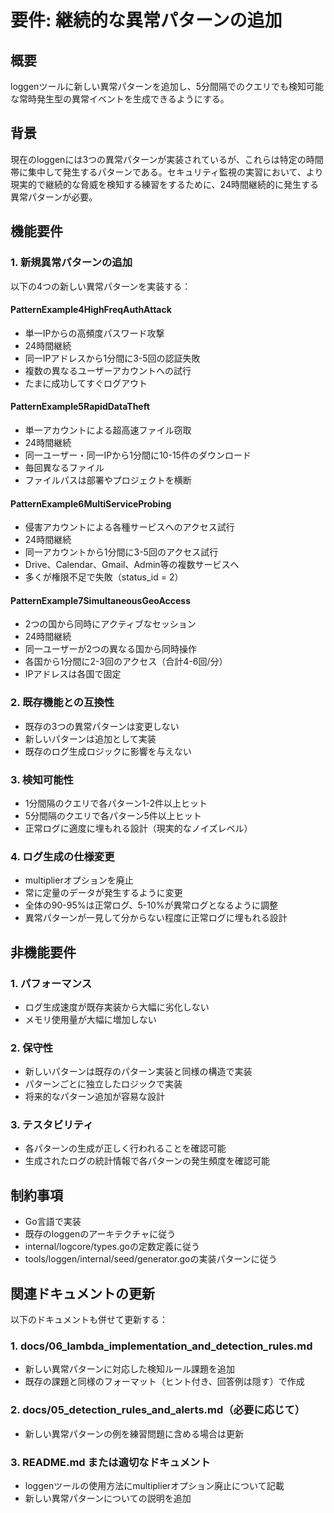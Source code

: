 # 要件: 継続的な異常パターンの追加

## 概要
loggenツールに新しい異常パターンを追加し、5分間隔でのクエリでも検知可能な常時発生型の異常イベントを生成できるようにする。

## 背景
現在のloggenには3つの異常パターンが実装されているが、これらは特定の時間帯に集中して発生するパターンである。セキュリティ監視の実習において、より現実的で継続的な脅威を検知する練習をするために、24時間継続的に発生する異常パターンが必要。

## 機能要件

### 1. 新規異常パターンの追加
以下の4つの新しい異常パターンを実装する：

#### PatternExample4HighFreqAuthAttack
- 単一IPからの高頻度パスワード攻撃
- 24時間継続
- 同一IPアドレスから1分間に3-5回の認証失敗
- 複数の異なるユーザーアカウントへの試行
- たまに成功してすぐログアウト

#### PatternExample5RapidDataTheft
- 単一アカウントによる超高速ファイル窃取
- 24時間継続
- 同一ユーザー・同一IPから1分間に10-15件のダウンロード
- 毎回異なるファイル
- ファイルパスは部署やプロジェクトを横断

#### PatternExample6MultiServiceProbing
- 侵害アカウントによる各種サービスへのアクセス試行
- 24時間継続
- 同一アカウントから1分間に3-5回のアクセス試行
- Drive、Calendar、Gmail、Admin等の複数サービスへ
- 多くが権限不足で失敗（status_id = 2）

#### PatternExample7SimultaneousGeoAccess
- 2つの国から同時にアクティブなセッション
- 24時間継続
- 同一ユーザーが2つの異なる国から同時操作
- 各国から1分間に2-3回のアクセス（合計4-6回/分）
- IPアドレスは各国で固定

### 2. 既存機能との互換性
- 既存の3つの異常パターンは変更しない
- 新しいパターンは追加として実装
- 既存のログ生成ロジックに影響を与えない

### 3. 検知可能性
- 1分間隔のクエリで各パターン1-2件以上ヒット
- 5分間隔のクエリで各パターン5件以上ヒット
- 正常ログに適度に埋もれる設計（現実的なノイズレベル）

### 4. ログ生成の仕様変更
- multiplierオプションを廃止
- 常に定量のデータが発生するように変更
- 全体の90-95%は正常ログ、5-10%が異常ログとなるように調整
- 異常パターンが一見して分からない程度に正常ログに埋もれる設計

## 非機能要件

### 1. パフォーマンス
- ログ生成速度が既存実装から大幅に劣化しない
- メモリ使用量が大幅に増加しない

### 2. 保守性
- 新しいパターンは既存のパターン実装と同様の構造で実装
- パターンごとに独立したロジックで実装
- 将来的なパターン追加が容易な設計

### 3. テスタビリティ
- 各パターンの生成が正しく行われることを確認可能
- 生成されたログの統計情報で各パターンの発生頻度を確認可能

## 制約事項
- Go言語で実装
- 既存のloggenのアーキテクチャに従う
- internal/logcore/types.goの定数定義に従う
- tools/loggen/internal/seed/generator.goの実装パターンに従う

## 関連ドキュメントの更新
以下のドキュメントも併せて更新する：

### 1. docs/06_lambda_implementation_and_detection_rules.md
- 新しい異常パターンに対応した検知ルール課題を追加
- 既存の課題と同様のフォーマット（ヒント付き、回答例は隠す）で作成

### 2. docs/05_detection_rules_and_alerts.md（必要に応じて）
- 新しい異常パターンの例を練習問題に含める場合は更新

### 3. README.md または適切なドキュメント
- loggenツールの使用方法にmultiplierオプション廃止について記載
- 新しい異常パターンについての説明を追加